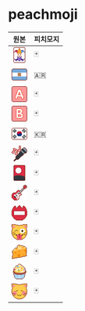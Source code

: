 # peachmoji

| 원본 | 피치모지 |
|---|---|
|![](assets/1f0cf.png)|🃏|
|![](assets/1f1e6-1f1f7.png)|🇦🇷|
|![](assets/1f1e6.png)|🃏|
|![](assets/1f1e7.png)|🃏|
|![](assets/1f1f0-1f1f7.png)|🇰🇷|
|![](assets/1f3a4.png)|🃏|
|![](assets/1f3b4.png)|🃏|
|![](assets/1f3b8.png)|🃏|
|![](assets/1f4db.png)|🃏|
|![](assets/1f61c.png)|🃏|
|![](assets/1f9c0.png)|🃏|
|![](assets/1f9c1.png)|🃏|
|![](assets/263a.png)|🃏|


